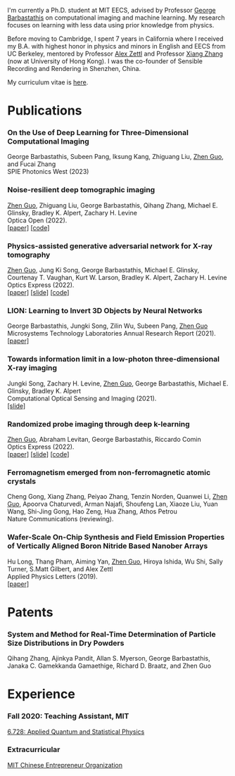 I'm currently a Ph.D. student at MIT EECS, advised by Professor [George Barbastathis](https://meche.mit.edu/people/faculty/gbarb@mit.edu) on computational imaging and machine learning. My research focuses on learning with less data using prior knowledge from physics. 

Before moving to Cambridge, I spent 7 years in California where I received my B.A. with highest honor in physics and minors in English and EECS from UC Berkeley, mentored by Professor [Alex Zettl](https://www.ocf.berkeley.edu/~jode/) and Professor [Xiang Zhang](https://xlab.hku.hk/) (now at University of Hong Kong). I was the co-founder of Sensible Recording and Rendering in Shenzhen, China.

My curriculum vitae is [here](./misc/CV_zguo.pdf).

# Publications

### **On the Use of Deep Learning for Three-Dimensional Computational Imaging**
George Barbastathis, Subeen Pang, Iksung Kang, Zhiguang Liu, <u>Zhen Guo</u>, and Fucai Zhang   
SPIE Photonics West (2023)

### **Noise-resilient deep tomographic imaging**
<ins>Zhen Guo</ins>, Zhiguang Liu, George Barbastathis, Qihang Zhang, Michael E. Glinsky, Bradley K. Alpert, Zachary H. Levine  
Optica Open (2022).   
[[paper]](https://preprints.opticaopen.org/articles/preprint/Noise-resilient_deep_tomographic_imaging/21931557) [[code]](https://github.com/zguo0525/Noise-resilience-deep-reconstruction-for-X-ray-Tomography)

### **Physics-assisted generative adversarial network for X-ray tomography**
<u>Zhen Guo</u>,  Jung Ki Song, George Barbastathis, Michael E. Glinsky, Courtenay T. Vaughan, Kurt W. Larson, Bradley K. Alpert, Zachary H. Levine   
Optics Express (2022).  
[[paper]](./papers/PGAN.pdf) [[slide]](./slides/PGAN.pdf) [[code]](https://github.com/zguo0525/Physics-assisted-Generative-Adversarial-Network-for-X-Ray-Tomography)

### **LION: Learning to Invert 3D Objects by Neural Networks**
George Barbastathis, Jungki Song, Zilin Wu, Subeen Pang, <u>Zhen Guo</u>    
Microsystems Technology Laboratories Annual Research Report (2021).  
[[paper]](./papers/lion.pdf)

### **Towards information limit in a low-photon three-dimensional X-ray imaging**
Jungki Song, Zachary H. Levine, <u>Zhen Guo</u>, George Barbastathis, Michael E. Glinsky, Bradley K. Alpert   
Computational Optical Sensing and Imaging (2021).  
[[slide]](./slides/limit.pdf)

### **Randomized probe imaging through deep k-learning**
<u>Zhen Guo</u>,  Abraham Levitan, George Barbastathis, Riccardo Comin  
Optics Express (2022).  
[[paper]](./papers/RPI.pdf) [[slide]](./slides/RQE.pdf) [[code]](https://github.com/zguo0525/Randomized-probe-imaging-through-deep-k-learning)

### **Ferromagnetism emerged from non-ferromagnetic atomic crystals**
Cheng Gong, Xiang Zhang, Peiyao Zhang, Tenzin Norden, Quanwei Li, <u>Zhen Guo</u>, Apoorva Chaturvedi, Arman Najafi, Shoufeng Lan, Xiaoze Liu, Yuan Wang, Shi-Jing Gong, Hao Zeng, Hua Zhang, Athos Petrou  
Nature Communications (reviewing).

### **Wafer-Scale On-Chip Synthesis and Field Emission Properties of Vertically Aligned Boron Nitride Based Nanober Arrays**
Hu Long, Thang Pham, Aiming Yan, <u>Zhen Guo</u>, Hiroya Ishida, Wu Shi, Sally Turner, S.Matt Gilbert, and Alex Zettl   
Applied Physics Letters (2019).   
[[paper]](./papers/wafer.pdf)

# Patents
### **System and Method for Real-Time Determination of Particle Size Distributions in Dry Powders**   
Qihang Zhang, Ajinkya Pandit, Allan S. Myerson, George Barbastathis, Janaka C. Gamekkanda Gamaethige, Richard D. Braatz, and Zhen Guo

# Experience

### Fall 2020: **Teaching Assistant, MIT**
[6.728: Applied Quantum and Statistical Physics](https://ocw.mit.edu/courses/6-728-applied-quantum-and-statistical-physics-fall-2006/)

### Extracurricular

[MIT Chinese Entrepreneur Organization](https://www.chinese-entrepreneurs.mit.edu/)

